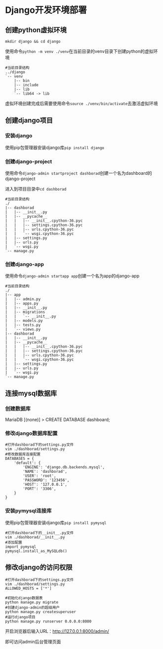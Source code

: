 # Django开发环境部署

## 创建python虚拟环境

`mkdir django && cd django`

使用命令`python -m venv ./venv`在当前目录的venv目录下创建python的虚拟环境

```shell
#当前目录结构
../django
`-- venv
    |-- bin
    |-- include
    |-- lib
    `-- lib64 -> lib
```

虚拟环境创建完成后需要使用命令`source ./venv/bin/activate`去激活虚拟环境

## 创建django项目

### 安装django

使用pip包管理器安装django库`pip install django`

### 创建django-project

使用命令`django-admin startproject dashborad`创建一个名为dashboard的django-project

进入到项目目录中`cd dashborad`

```shell
#当前目录结构
./
|-- dashborad
|   |-- __init__.py
|   |-- __pycache__
|   |   |-- __init__.cpython-36.pyc
|   |   |-- settings.cpython-36.pyc
|   |   |-- urls.cpython-36.pyc
|   |   `-- wsgi.cpython-36.pyc
|   |-- settings.py
|   |-- urls.py
|   `-- wsgi.py
`-- manage.py
```

### 创建django-app

使用命令`django-admin startapp app`创建一个名为app的django-app

```shell
#当前目录结构
./
|-- app
|   |-- admin.py
|   |-- apps.py
|   |-- __init__.py
|   |-- migrations
|   |   `-- __init__.py
|   |-- models.py
|   |-- tests.py
|   `-- views.py
|-- dashborad
|   |-- __init__.py
|   |-- __pycache__
|   |   |-- __init__.cpython-36.pyc
|   |   |-- settings.cpython-36.pyc
|   |   |-- urls.cpython-36.pyc
|   |   `-- wsgi.cpython-36.pyc
|   |-- settings.py
|   |-- urls.py
|   `-- wsgi.py
`-- manage.py
```

## 连接mysql数据库

### 创建数据库

MariaDB [(none)] > CREATE DATABASE dashboard;

### 修改django数据库配置

```shell
#打开dashborad下的settings.py文件
vim ./dashborad/settings.py
#修改数据库连接配置
DATABASES = {
    'default': {
        'ENGINE': 'django.db.backends.mysql',
        'NAME': 'dashborad',
        'USER': 'root',
        'PASSWORD': '123456',
        'HOST': '127.0.0.1',
        'PORT': '3306',
    }
}
```

### 安装pymysql连接库

使用pip包管理器安装django库`pip install pymysql`

```shell
#打开dashborad下的__init__.py文件
vim ./dashborad/__init__.py
#添加配置
import pymysql
pymysql.install_as_MySQLdb()
```
## 修改django的访问权限
```shell
#打开dashborad下的settings.py文件
vim ./dashborad/settings.py
ALLOWED_HOSTS = ['*']
```



```shell
#初始化django数据表
python manage.py migrate
#创建django-admin的超级用户
python manage.py createsuperuser
#运行django项目
python manage.py runserver 0.0.0.0:8000
```

开启浏览器后输入URL：http://127.0.0.1:8000/admin/

即可访问admin后台管理页面